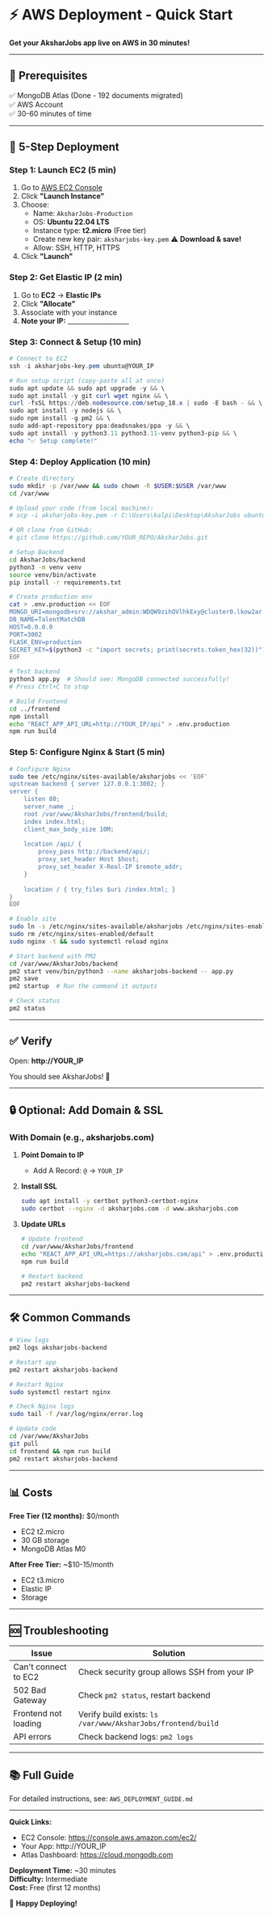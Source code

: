 # ⚡ AWS Deployment - Quick Start

**Get your AksharJobs app live on AWS in 30 minutes!**

---

## 🎯 Prerequisites

✅ MongoDB Atlas (Done - 192 documents migrated)  
✅ AWS Account  
✅ 30-60 minutes of time

---

## 🚀 5-Step Deployment

### Step 1: Launch EC2 (5 min)

1. Go to [AWS EC2 Console](https://console.aws.amazon.com/ec2/)
2. Click **"Launch Instance"**
3. Choose:
   - Name: `AksharJobs-Production`
   - OS: **Ubuntu 22.04 LTS**
   - Instance type: **t2.micro** (Free tier)
   - Create new key pair: `aksharjobs-key.pem` ⚠️ **Download & save!**
   - Allow: SSH, HTTP, HTTPS
4. Click **"Launch"**

### Step 2: Get Elastic IP (2 min)

1. Go to **EC2** → **Elastic IPs**
2. Click **"Allocate"**
3. Associate with your instance
4. **Note your IP:** ___________________

### Step 3: Connect & Setup (10 min)

```powershell
# Connect to EC2
ssh -i aksharjobs-key.pem ubuntu@YOUR_IP

# Run setup script (copy-paste all at once)
sudo apt update && sudo apt upgrade -y && \
sudo apt install -y git curl wget nginx && \
curl -fsSL https://deb.nodesource.com/setup_18.x | sudo -E bash - && \
sudo apt install -y nodejs && \
sudo npm install -g pm2 && \
sudo add-apt-repository ppa:deadsnakes/ppa -y && \
sudo apt install -y python3.11 python3.11-venv python3-pip && \
echo "✅ Setup complete!"
```

### Step 4: Deploy Application (10 min)

```bash
# Create directory
sudo mkdir -p /var/www && sudo chown -R $USER:$USER /var/www
cd /var/www

# Upload your code (from local machine):
# scp -i aksharjobs-key.pem -r C:\Users\kalpi\Desktop\AksharJobs ubuntu@YOUR_IP:/var/www/

# OR clone from GitHub:
# git clone https://github.com/YOUR_REPO/AksharJobs.git

# Setup Backend
cd AksharJobs/backend
python3 -m venv venv
source venv/bin/activate
pip install -r requirements.txt

# Create production env
cat > .env.production << EOF
MONGO_URI=mongodb+srv://akshar_admin:WDQW9zihOVlhkExy@cluster0.lkow2ar.mongodb.net/?retryWrites=true&w=majority&appName=Cluster0
DB_NAME=TalentMatchDB
HOST=0.0.0.0
PORT=3002
FLASK_ENV=production
SECRET_KEY=$(python3 -c "import secrets; print(secrets.token_hex(32))")
EOF

# Test backend
python3 app.py  # Should see: MongoDB connected successfully!
# Press Ctrl+C to stop

# Build Frontend
cd ../frontend
npm install
echo "REACT_APP_API_URL=http://YOUR_IP/api" > .env.production
npm run build
```

### Step 5: Configure Nginx & Start (5 min)

```bash
# Configure Nginx
sudo tee /etc/nginx/sites-available/aksharjobs << 'EOF'
upstream backend { server 127.0.0.1:3002; }
server {
    listen 80;
    server_name _;
    root /var/www/AksharJobs/frontend/build;
    index index.html;
    client_max_body_size 10M;
    
    location /api/ {
        proxy_pass http://backend/api/;
        proxy_set_header Host $host;
        proxy_set_header X-Real-IP $remote_addr;
    }
    
    location / { try_files $uri /index.html; }
}
EOF

# Enable site
sudo ln -s /etc/nginx/sites-available/aksharjobs /etc/nginx/sites-enabled/
sudo rm /etc/nginx/sites-enabled/default
sudo nginx -t && sudo systemctl reload nginx

# Start backend with PM2
cd /var/www/AksharJobs/backend
pm2 start venv/bin/python3 --name aksharjobs-backend -- app.py
pm2 save
pm2 startup  # Run the command it outputs

# Check status
pm2 status
```

---

## ✅ Verify

Open: **http://YOUR_IP**

You should see AksharJobs! 🎉

---

## 🔒 Optional: Add Domain & SSL

### With Domain (e.g., aksharjobs.com)

1. **Point Domain to IP**
   - Add A Record: `@` → `YOUR_IP`

2. **Install SSL**
   ```bash
   sudo apt install -y certbot python3-certbot-nginx
   sudo certbot --nginx -d aksharjobs.com -d www.aksharjobs.com
   ```

3. **Update URLs**
   ```bash
   # Update frontend
   cd /var/www/AksharJobs/frontend
   echo "REACT_APP_API_URL=https://aksharjobs.com/api" > .env.production
   npm run build
   
   # Restart backend
   pm2 restart aksharjobs-backend
   ```

---

## 🛠️ Common Commands

```bash
# View logs
pm2 logs aksharjobs-backend

# Restart app
pm2 restart aksharjobs-backend

# Restart Nginx
sudo systemctl restart nginx

# Check Nginx logs
sudo tail -f /var/log/nginx/error.log

# Update code
cd /var/www/AksharJobs
git pull
cd frontend && npm run build
pm2 restart aksharjobs-backend
```

---

## 📊 Costs

**Free Tier (12 months):** $0/month
- EC2 t2.micro
- 30 GB storage
- MongoDB Atlas M0

**After Free Tier:** ~$10-15/month
- EC2 t3.micro
- Elastic IP
- Storage

---

## 🆘 Troubleshooting

| Issue | Solution |
|-------|----------|
| Can't connect to EC2 | Check security group allows SSH from your IP |
| 502 Bad Gateway | Check `pm2 status`, restart backend |
| Frontend not loading | Verify build exists: `ls /var/www/AksharJobs/frontend/build` |
| API errors | Check backend logs: `pm2 logs` |

---

## 📚 Full Guide

For detailed instructions, see: `AWS_DEPLOYMENT_GUIDE.md`

---

**Quick Links:**
- EC2 Console: https://console.aws.amazon.com/ec2/
- Your App: http://YOUR_IP
- Atlas Dashboard: https://cloud.mongodb.com

**Deployment Time:** ~30 minutes  
**Difficulty:** Intermediate  
**Cost:** Free (first 12 months)

🚀 **Happy Deploying!**


